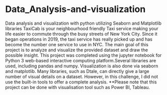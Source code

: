 # Data_Analysis-and-visualization
Data analysis and visualization with python utilizing Seaborn and Matplotlib libraries
TaxiCab is your neighbourhood friendly Taxi service making your life easier to commute through the busy streets of New York City. Since it began operations in 2019, the taxi service has really picked up and has become the number one service to use in NYC.
The main goal of this project is to analyze and visualize the provided dataset and draw the possible insight.
This project was completed using the jupyter notebook for Python 3 web-based interactive computing platform.Several libraries are used, including pandas and numpy. Visualization is also done via seaborn and matplotlib.
Many libraries, such as Dtale, can directly give a large number of visual details on a dataset. However, in this challenge, I did not use the built-in tools to offer a complete analysis.
**Please note that this project can be done with visualisation tool such as Power BI, Tableau.

